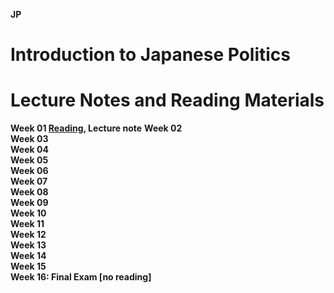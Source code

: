 **JP**
# Introduction to Japanese Politics

# Lecture Notes and Reading Materials  
**Week 01  [Reading](https://drive.google.com/open?id=1BPwn2tSQ1yprBT4b0Mq9hSxkvHczf4py), Lecture note**
**Week 02**  
**Week 03**  
**Week 04**  
**Week 05**  
**Week 06**  
**Week 07**  
**Week 08**  
**Week 09**  
**Week 10**  
**Week 11**  
**Week 12**  
**Week 13**  
**Week 14**  
**Week 15**  
**Week 16: Final Exam [no reading]**    
